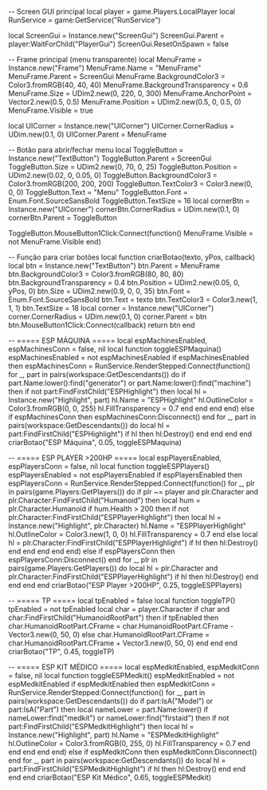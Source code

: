 -- Screen GUI principal
local player = game.Players.LocalPlayer
local RunService = game:GetService("RunService")

local ScreenGui = Instance.new("ScreenGui")
ScreenGui.Parent = player:WaitForChild("PlayerGui")
ScreenGui.ResetOnSpawn = false

-- Frame principal (menu transparente)
local MenuFrame = Instance.new("Frame")
MenuFrame.Name = "MenuFrame"
MenuFrame.Parent = ScreenGui
MenuFrame.BackgroundColor3 = Color3.fromRGB(40, 40, 40)
MenuFrame.BackgroundTransparency = 0.6
MenuFrame.Size = UDim2.new(0, 220, 0, 300)
MenuFrame.AnchorPoint = Vector2.new(0.5, 0.5)
MenuFrame.Position = UDim2.new(0.5, 0, 0.5, 0)
MenuFrame.Visible = true

local UICorner = Instance.new("UICorner")
UICorner.CornerRadius = UDim.new(0.1, 0)
UICorner.Parent = MenuFrame

-- Botão para abrir/fechar menu
local ToggleButton = Instance.new("TextButton")
ToggleButton.Parent = ScreenGui
ToggleButton.Size = UDim2.new(0, 70, 0, 25)
ToggleButton.Position = UDim2.new(0.02, 0, 0.05, 0)
ToggleButton.BackgroundColor3 = Color3.fromRGB(200, 200, 200)
ToggleButton.TextColor3 = Color3.new(0, 0, 0)
ToggleButton.Text = "Menu"
ToggleButton.Font = Enum.Font.SourceSansBold
ToggleButton.TextSize = 16
local cornerBtn = Instance.new("UICorner")
cornerBtn.CornerRadius = UDim.new(0.1, 0)
cornerBtn.Parent = ToggleButton

ToggleButton.MouseButton1Click:Connect(function()
    MenuFrame.Visible = not MenuFrame.Visible
end)

-- Função para criar botões
local function criarBotao(texto, yPos, callback)
    local btn = Instance.new("TextButton")
    btn.Parent = MenuFrame
    btn.BackgroundColor3 = Color3.fromRGB(80, 80, 80)
    btn.BackgroundTransparency = 0.4
    btn.Position = UDim2.new(0.05, 0, yPos, 0)
    btn.Size = UDim2.new(0.9, 0, 0, 35)
    btn.Font = Enum.Font.SourceSansBold
    btn.Text = texto
    btn.TextColor3 = Color3.new(1, 1, 1)
    btn.TextSize = 18
    local corner = Instance.new("UICorner")
    corner.CornerRadius = UDim.new(0.1, 0)
    corner.Parent = btn
    btn.MouseButton1Click:Connect(callback)
    return btn
end

-- ===== ESP MÁQUINA =====
local espMachinesEnabled, espMachinesConn = false, nil
local function toggleESPMaquina()
    espMachinesEnabled = not espMachinesEnabled
    if espMachinesEnabled then
        espMachinesConn = RunService.RenderStepped:Connect(function()
            for _, part in pairs(workspace:GetDescendants()) do
                if part.Name:lower():find("generator") or part.Name:lower():find("machine") then
                    if not part:FindFirstChild("ESPHighlight") then
                        local hl = Instance.new("Highlight", part)
                        hl.Name = "ESPHighlight"
                        hl.OutlineColor = Color3.fromRGB(0, 0, 255)
                        hl.FillTransparency = 0.7
                    end
                end
            end
        end)
    else
        if espMachinesConn then espMachinesConn:Disconnect() end
        for _, part in pairs(workspace:GetDescendants()) do
            local hl = part:FindFirstChild("ESPHighlight")
            if hl then hl:Destroy() end
        end
    end
end
criarBotao("ESP Máquina", 0.05, toggleESPMaquina)

-- ===== ESP PLAYER >200HP =====
local espPlayersEnabled, espPlayersConn = false, nil
local function toggleESPPlayers()
    espPlayersEnabled = not espPlayersEnabled
    if espPlayersEnabled then
        espPlayersConn = RunService.RenderStepped:Connect(function()
            for _, plr in pairs(game.Players:GetPlayers()) do
                if plr ~= player and plr.Character and plr.Character:FindFirstChild("Humanoid") then
                    local hum = plr.Character.Humanoid
                    if hum.Health > 200 then
                        if not plr.Character:FindFirstChild("ESPPlayerHighlight") then
                            local hl = Instance.new("Highlight", plr.Character)
                            hl.Name = "ESPPlayerHighlight"
                            hl.OutlineColor = Color3.new(1, 0, 0)
                            hl.FillTransparency = 0.7
                        end
                    else
                        local hl = plr.Character:FindFirstChild("ESPPlayerHighlight")
                        if hl then hl:Destroy() end
                    end
                end
            end
        end)
    else
        if espPlayersConn then espPlayersConn:Disconnect() end
        for _, plr in pairs(game.Players:GetPlayers()) do
            local hl = plr.Character and plr.Character:FindFirstChild("ESPPlayerHighlight")
            if hl then hl:Destroy() end
        end
    end
end
criarBotao("ESP Player >200HP", 0.25, toggleESPPlayers)

-- ===== TP =====
local tpEnabled = false
local function toggleTP()
    tpEnabled = not tpEnabled
    local char = player.Character
    if char and char:FindFirstChild("HumanoidRootPart") then
        if tpEnabled then
            char.HumanoidRootPart.CFrame = char.HumanoidRootPart.CFrame - Vector3.new(0, 50, 0)
        else
            char.HumanoidRootPart.CFrame = char.HumanoidRootPart.CFrame + Vector3.new(0, 50, 0)
        end
    end
end
criarBotao("TP", 0.45, toggleTP)

-- ===== ESP KIT MÉDICO =====
local espMedkitEnabled, espMedkitConn = false, nil
local function toggleESPMedkit()
    espMedkitEnabled = not espMedkitEnabled
    if espMedkitEnabled then
        espMedkitConn = RunService.RenderStepped:Connect(function()
            for _, part in pairs(workspace:GetDescendants()) do
                if part:IsA("Model") or part:IsA("Part") then
                    local nameLower = part.Name:lower()
                    if nameLower:find("medkit") or nameLower:find("firstaid") then
                        if not part:FindFirstChild("ESPMedkitHighlight") then
                            local hl = Instance.new("Highlight", part)
                            hl.Name = "ESPMedkitHighlight"
                            hl.OutlineColor = Color3.fromRGB(0, 255, 0)
                            hl.FillTransparency = 0.7
                        end
                    end
                end
            end
        end)
    else
        if espMedkitConn then espMedkitConn:Disconnect() end
        for _, part in pairs(workspace:GetDescendants()) do
            local hl = part:FindFirstChild("ESPMedkitHighlight")
            if hl then hl:Destroy() end
        end
    end
end
criarBotao("ESP Kit Médico", 0.65, toggleESPMedkit)
